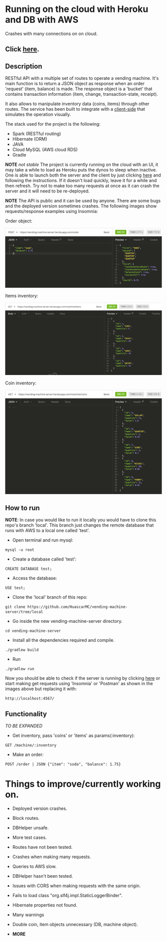 # Running on the cloud with Heroku and DB with AWS
Crashes with many connections on on cloud.
## Click [here](https://vending-machine-server.herokuapp.com).

## Description

RESTful API with a multiple set of routes to operate a vending machine.
It's main function is to return a JSON object as response when an order 'request' (item, balance) is made.
The response object is a 'bucket' that contains transaction information (item, change, transaction-state, receipt).

It also allows to manipulate inventory data (coins, items) through other routes. The service has been built to integrate with a [client-side](https://github.com/HuascarMC/vending-machine-client) that simulates the operation visually.

The stack used for the project is the following:

- Spark (RESTful routing)
- Hibernate (ORM)
- JAVA
- Cloud MySQL (AWS cloud RDS)
- Gradle

**NOTE**
*not stable*
 The project is currently running on the cloud with an UI, it may take a while to load as Heroku puts the dynos to sleep when inactive. One is able to launch both the server and the client by just clicking [here](https://vending-machine-server.herokuapp.com) and following the instructions. If it doesn't load quickly, leave it for a while and then refresh. Try not to make too many requests at once as it can crash the server and it will need to be re-deployed.

**NOTE**
The API is public and it can be used by anyone. There are some bugs and the deployed version sometimes crashes. The following images show requests/response examples using Insomnia:

Order object:


![alt text](images/remote-order-object.png)


Items inventory:


![alt text](images/remote-item-inventory.png)


Coin inventory:


![alt text](images/remote-coin-inventory.png)

## How to run

**NOTE**:
In case you would like to run it locally you would have to clone this repo's branch 'local'. This branch just changes the remote database that runs with AWS to a local one called 'test'.

- Open terminal and run mysql:
```
mysql -u root
```
- Create a database called 'test':
```
CREATE DATABASE test;
```
- Access the database:
```
USE test;
```
- Clone the 'local' branch of this repo:
```
git clone https://github.com/HuascarMC/vending-machine-server/tree/local
```
- Go inside the new vending-machine-server directory.
```
cd vending-machine-server
```
- Install all the dependencies required and compile.
```
./gradlew build
```
- Run
```
./gradlew run
```

Now you should be able to check if the server is running by clicking [here](http://localhost:4567/) or start making get requests using 'Insomnia' or 'Postman' as shown in the images above but replacing it with:
```
http://localhost:4567/
```

## Functionality

*TO BE EXPANDED*

- Get inventory, pass 'coins' or 'items' as params(:inventory):
```
GET /machine/:inventory
```
- Make an order:
```
POST /order | JSON {"item": "soda", "balance": 1.75}
```

# Things to improve/currently working on.

- Deployed version crashes.

- Block routes.

- DBHelper unsafe.

- More test cases.

- Routes have not been tested.

- Crashes when making many requests.

- Queries to AWS slow.

- DBHelper hasn't been tested.

- Issues with CORS when making requests with the same origin.

- Fails to load class "org.slf4j.impl.StaticLoggerBinder".

- Hibernate properties not found.

- Many warnings

- Double coin, item objects unnecessary (DB, machine object).

- **MORE**
